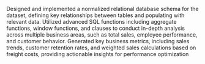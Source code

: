 Designed and implemented a normalized relational database schema for the dataset, defining key relationships between tables and populating with relevant data.
Utilized advanced SQL functions including aggregate functions, window functions, and clauses to conduct in-depth analysis across multiple business areas, such as total sales, employee performance, and customer behavior.
Generated key business metrics, including sales trends, customer retention rates, and weighted sales calculations based on freight costs, providing actionable insights for performance optimization

